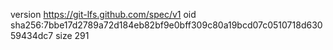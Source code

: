 version https://git-lfs.github.com/spec/v1
oid sha256:7bbe17d2789a72d184eb82bf9e0bff309c80a19bcd07c0510718d63059434dc7
size 291
